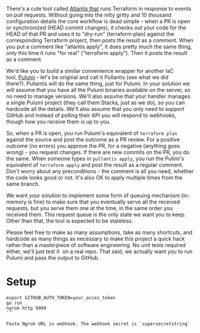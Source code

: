 There's a cute tool called [Atlantis that](https://www.runatlantis.io) runs Terraform in response to events on pull requests. Without going into the nitty gritty and 10 thousand configuration details the core workflow is dead simple - when a PR is open or synchronized (HEAD commit changes), it checks out your code for the HEAD of that PR and uses it to "dry-run" (terraform plan) against the corresponding Terraform project, then posts the result as a comment. When you put a comment like "atlantis apply", it does pretty much the same thing, only this time it runs "for real" ("terraform apply"). Then it posts the result as a comment.

We'd like you to build a similar convenience wrapper for another IaC tool, [Pulumi](https://www.pulumi.com) - let's be original and call it Pullantis (see what we did there?). Pullantis will do the same thing, just for Pulumi. In your solution we will assume that you have all the Pulumi binaries available on the server, so no need to manage versions. We'll also assume that your handler manages a single Pulumi project (they call them Stacks, just as we do), so you can hardcode all the details. We'll also assume that you only need to support GitHub and instead of polling their API you will respond to webhooks, though how you receive them is up to you.

So, when a PR is open, you run Pulumi's equivalent of `terraform plan` against the source and post the outcome as a PR review. For a positive outcome (no errors) you approve the PR, for a negative (anything goes wrong) - you request changes. If there are new commits on the PR, you do the same. When someone types in `pullantis apply`, you run the Pulimi's equivalent of `terraform apply` and post the result as a regular comment. Don't worry about any preconditions - the comment is all you need, whether the code looks good or not. It's also OK to apply multiple times from the same branch.

We want your solution to implement some form of queuing mechanism (in-memory is fine) to make sure that you eventually serve all the received requests, but you serve them one at the time, in the same order you received them. This request queue is the only state we want you to keep. Other than that, the tool is expected to be stateless.

Please feel free to make as many assumptions, take as many shortcuts, and hardcode as many things as necessary to make this project a quick hack rather than a masterpiece of software engineering. No unit tests required either, we'll just test it  on a real repo. That said, we actually want you to run Pulumi and pass the output to GitHub.


# Setup

````
export GITHUB_AUTH_TOKEN=your_acces_token
go run .
ngrok http 9999
```

Paste Ngrok URL in webhook. The webhook secret is `supersecretstring`